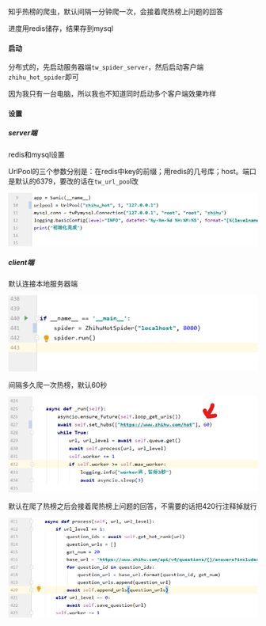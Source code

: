 知乎热榜的爬虫，默认间隔一分钟爬一次，会接着爬热榜上问题的回答

进度用redis储存，结果存到mysql

#### 启动

分布式的，先启动服务器端`tw_spider_server`，然后启动客户端`zhihu_hot_spider`即可

因为我只有一台电脑，所以我也不知道同时启动多个客户端效果咋样



#### 设置

##### server端

redis和mysql设置

UrlPool的三个参数分别是：在redis中key的前缀；用redis的几号库；host。端口是默认的6379，要改的话在`tw_url_poo`l改

![1644918252807](%E7%AC%94%E8%AE%B0%E5%9B%BE/readme/1644918252807.png)

##### client端

默认连接本地服务器端

![1644918288328](%E7%AC%94%E8%AE%B0%E5%9B%BE/readme/1644918288328.png)



间隔多久爬一次热榜，默认60秒

![1644918449290](%E7%AC%94%E8%AE%B0%E5%9B%BE/readme/1644918449290.png)



默认在爬了热榜之后会接着爬热榜上问题的回答，不需要的话把420行注释掉就行

![1644918532282](%E7%AC%94%E8%AE%B0%E5%9B%BE/readme/1644918532282.png)